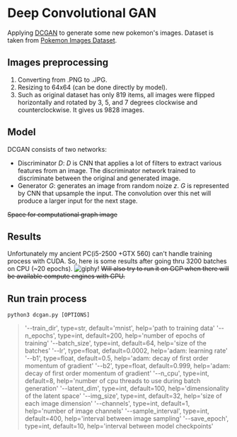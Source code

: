 # Deep Convolutional GAN
Applying [DCGAN](https://github.com/eriklindernoren/PyTorch-GAN#deep-convolutional-gan) to generate some new pokemon's images.
Dataset is taken from  [Pokemon Images Dataset](https://www.kaggle.com/kvpratama/pokemon-images-dataset).

## Images preprocessing

 1. Converting from .PNG to .JPG.
 2. Resizing to 64x64 (can be done directly by model).
 3. Such as original dataset has only 819 items, all images were flipped horizontally and rotated by 3, 5, and 7 degrees clockwise and counterclockwise. It gives us 9828 images.
 
## Model
DCGAN consists of two networks:
 
 - Discriminator *D*: *D* is CNN that applies a lot of filters to extract various features from an image. The discriminator network trained to discriminate between the original and generated image.
 - Generator *G*: generates an image from random noize *z*. *G* is represented by CNN that upsample the input. The convolution over this net will produce a larger input for the next stage.

~~Space for computational graph image~~
## Results
Unfortunately my ancient PC(i5-2500 +GTX 560) can't handle training process with CUDA. So, here is some results after going thru 3200 batches on CPU (~20 epochs).
![giphy!](https://media.giphy.com/media/7Tf06heNNYeXDgYgVA/giphy.gif)
~~Will also try to run it on GCP when there will be available compute engines with GPU.~~

## Run train process

	python3 dcgan.py [OPTIONS]

> '--train_dir', type=str, default='mnist', help='path to training data'
'--n_epochs', type=int, default=200, help='number of epochs of training'
'--batch_size', type=int, default=64, help='size of the batches'
'--lr', type=float, default=0.0002, help='adam: learning rate'
'--b1', type=float, default=0.5, help='adam: decay of first order momentum of gradient'
'--b2', type=float, default=0.999, help='adam: decay of first order momentum of gradient'
'--n_cpu', type=int, default=8, help='number of cpu threads to use during batch generation'
'--latent_dim', type=int, default=100, help='dimensionality of the latent space'
'--img_size', type=int, default=32, help='size of each image dimension'
'--channels', type=int, default=1, help='number of image channels'
'--sample_interval', type=int, default=400, help='interval between image sampling'
'--save_epoch', type=int, default=10, help='interval between model checkpoints'
